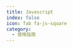 ```yaml
---
title: Javascript
index: false
icon: fab fa-js-square
category:
  - 使用指南
---
```


<AutoCatalog base='/javascript/' />